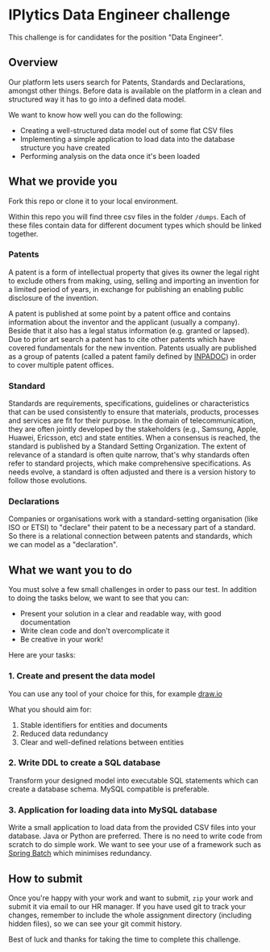 # IPlytics Data Engineer challenge
This challenge is for candidates for the position "Data Engineer".

## Overview
Our platform lets users search for Patents, Standards and Declarations, amongst other things. Before data is available on the platform in a clean and structured way it has to go into a defined data model.

We want to know how well you can do the following:
* Creating a well-structured data model out of some flat CSV files
* Implementing a simple application to load data into the database structure you have created
* Performing analysis on the data once it's been loaded

## What we provide you
Fork this repo or clone it to your local environment.

Within this repo you will find three csv files in the folder `/dumps`. Each of these files contain data for different document types which should be linked together.

### Patents
A patent is a form of intellectual property that gives its owner the legal right to exclude others from making, using, selling and importing an invention for a limited period of years, in exchange for publishing an enabling public disclosure of the invention.

A patent is published at some point by a patent office and contains information about the inventor and the applicant (usually a company). Beside that it also has a legal status information (e.g. granted or lapsed). Due to prior art search a patent has to cite other patents which have covered fundamentals for the new invention. Patents usually are published as a group of patents (called a patent family defined by [INPADOC](https://worldwide.espacenet.com/help?locale=en_EP&method=handleHelpTopic&topic=legalstatusqh)) in order to cover multiple patent offices.

### Standard
Standards are requirements, specifications, guidelines or characteristics that can be used consistently to ensure that materials, products, processes and services are fit for their purpose. In the domain of telecommunication, they are often jointly developed by the stakeholders (e.g., Samsung, Apple, Huawei, Ericsson, etc) and state entities. When a consensus is reached, the standard is published by a Standard Setting Organization. The extent of relevance of a standard is often quite narrow, that's why standards often refer to standard projects, which make comprehensive specifications. As needs evolve, a standard is often adjusted and there is a version history to follow those evolutions.

### Declarations
Companies or organisations work with a standard-setting organisation (like ISO or ETSI) to "declare" their patent to be a necessary part of a standard. So there is a relational connection between patents and standards, which we can model as a "declaration".

## What we want you to do

You must solve a few small challenges in order to pass our test. In addition to doing the tasks below, we want to see that you can:

* Present your solution in a clear and readable way, with good documentation
* Write clean code and don't overcomplicate it
* Be creative in your work!

Here are your tasks:

### 1. Create and present the data model
You can use any tool of your choice for this, for example [draw.io](https://app.diagrams.net/)

What you should aim for:

1. Stable identifiers for entities and documents
1. Reduced data redundancy
1. Clear and well-defined relations between entities

### 2. Write DDL to create a SQL database
Transform your designed model into executable SQL statements which can create a database schema. MySQL compatible is preferable.

### 3. Application for loading data into MySQL database
Write a small application to load data from the provided CSV files into your database. Java or Python are preferred. There is no need to write code from scratch to do simple work. We want to see your use of a framework such as [Spring Batch](https://spring.io/projects/spring-batch) which minimises redundancy.

## How to submit
Once you're happy with your work and want to submit, `zip` your work and submit it via email to our HR manager. If you have used git to track your changes, remember to include the whole assignment directory (including hidden files), so we can see your git commit history.

Best of luck and thanks for taking the time to complete this challenge.
